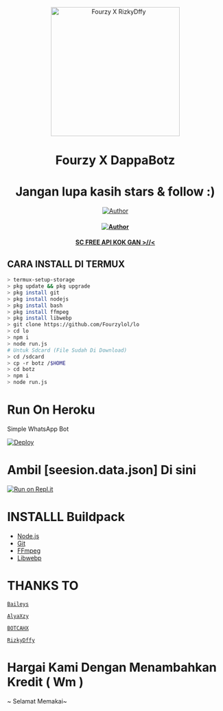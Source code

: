 <div align="center">
<img src="https://telegra.ph/file/e382d698e810f8f0a8182.jpg" alt="Fourzy X RizkyDffy" width="300" />

</p>
<h1 align="center">Fourzy X DappaBotz</h1>

<h1 align="center">Jangan lupa kasih stars & follow :)</h1>

>
>
>
</div>
<p align="center">
  <a href="https://github.com/JamerFunky"><img title="Author" src="https://img.shields.io/badge/Author-AlyaaXzy.svg?style=for-the-badge&logo=github" /></a>
  <h4 align="center">
  <a href="https://github.com/FourzyLol"><img title="Author" src="https://img.shields.io/badge/Author-BOTCAHX.svg?style=for-the-badge&logo=github" /></a>
  <h4 align="center">
  <a
  <a href="https://wa.me/6285748600473">SC FREE API KOK GAN >//< </a>
</h4>
</p>

## CARA INSTALL DI TERMUX
```bash
> termux-setup-storage
> pkg update && pkg upgrade
> pkg install git
> pkg install nodejs
> pkg install bash
> pkg install ffmpeg
> pkg install libwebp
> git clone https://github.com/Fourzylol/lo
> cd lo
> npm i
> node run.js
# Untuk Sdcard (File Sudah Di Download)
> cd /sdcard
> cp -r botz /$HOME
> cd botz
> npm i
> node run.js
```

# Run On Heroku

Simple WhatsApp Bot

[![Deploy](https://www.herokucdn.com/deploy/button.svg)](https://heroku.com/deploy?template=https://github.com/AlyaaXd/Haruno-Botz)



# Ambil [seesion.data.json] Di sini

[![Run on Repl.it](https://repl.it/badge/github/quiec/whatsAlfa)](https://replit.com/@tioclkp02/ScanQr-botwea-6#index.js?lite=1&outputonly=1#.replit)



# INSTALLL Buildpack
* [Node.js](https://nodejs.org/en/)
* [Git](https://git-scm.com/downloads)
* [FFmpeg](https://github.com/BtbN/FFmpeg-Builds/releases/download/autobuild-2020-12-08-13-03/ffmpeg-n4.3.1-26-gca55240b8c-win64-gpl-4.3.zip)
* [Libwebp](https://developers.google.com/speed/webp/download)


# THANKS TO 
 [`Baileys`](https://github.com/adiwajshing/Baileys)

 [`AlyaXzy`](https://wa.me/6289505165400)

 [`BOTCAHX`](https://wa.me/6282221792667)

[`RizkyDffy`](Https://wa.me/6285156591459)

# Hargai Kami Dengan Menambahkan Kredit ( Wm ) 

~ Selamat Memakai~
